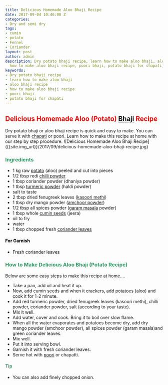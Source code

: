 ```yaml
---
title: Delicious Homemade Aloo Bhaji Recipe
date: 2017-09-04 10:46:00 Z
categories:
- Dry and semi dry
tags:
- cumin
- potato
- Fennel
- Coriander
layout: post
author: admin
description: Dry potato bhaji recipe, learn how to make aloo bhaji, aloo bhaji recipe,
  how to make aloo bhaji recipe, poori bhaji, potato bhaji for chapati, aloo bhaji.
keywords:
- Dry potato bhaji recipe
- learn how to make aloo bhaji
- aloo bhaji recipe
- how to make aloo bhaji recipe
- poori bhaji
- potato bhaji for chapati
---
```


<h2><span style="color: #ff0000;"><strong>Delicious Homemade Aloo (Potato) <a class="zem_slink" title="Bhaji" href="http://en.wikipedia.org/wiki/Bhaji" target="_blank" rel="wikipedia noopener">Bhaji</a> Recipe</strong></span></h2>
Dry potato bhaji or aloo bhaji recipe is quick and easy to make. You can serve it with <a class="zem_slink" title="Chapati" href="http://en.wikipedia.org/wiki/Chapati" target="_blank" rel="wikipedia noopener">chapati</a> or poori. Learn how to make this recipe at home with our step by step procedure.
![Delicious Homemade Aloo Bhaji Recipe]({{site.img_url}}/2017/09/delicious-homemade-aloo-bhaji-recipe.jpg)
<h3><span style="color: #339966;"><strong>Ingredients</strong></span></h3>
<ul>
 	<li>1 kg raw <a class="zem_slink" title="Potato" href="http://en.wikipedia.org/wiki/Potato" target="_blank" rel="wikipedia noopener">potato</a> (aloo) peeled and cut into pieces</li>
 	<li>1/2 tbsp redi <a class="zem_slink" title="Chili powder" href="http://en.wikipedia.org/wiki/Chili_powder" target="_blank" rel="wikipedia noopener">chilli powder</a></li>
 	<li>1 tbsp coriander powder (dhaniya powder)</li>
 	<li>1 tbsp <a class="zem_slink" title="Turmeric" href="http://en.wikipedia.org/wiki/Turmeric" target="_blank" rel="wikipedia noopener">turmeric powder</a> (haldi powder)</li>
 	<li>salt to taste</li>
 	<li>2 tbsp dried fenugreek leaves (<a class="zem_slink" title="Fenugreek" href="http://en.wikipedia.org/wiki/Fenugreek" target="_blank" rel="wikipedia noopener">kasoori methi</a>)</li>
 	<li>1 tbsp dry mango powder (<a class="zem_slink" title="Amchoor" href="http://en.wikipedia.org/wiki/Amchoor" target="_blank" rel="wikipedia noopener">amchoor powder</a>)</li>
 	<li>1/2 tbsp all spices powder (<a class="zem_slink" title="Garam masala" href="http://en.wikipedia.org/wiki/Garam_masala" target="_blank" rel="wikipedia noopener">garam masala</a> powder)</li>
 	<li>1 tbsp whole <a class="zem_slink" title="Cumin" href="http://en.wikipedia.org/wiki/Cumin" target="_blank" rel="wikipedia noopener">cumin seeds</a> (jeera)</li>
 	<li>oil to fry</li>
 	<li>water</li>
 	<li>1 tbsp chopped fresh <a class="zem_slink" title="Coriander" href="http://en.wikipedia.org/wiki/Coriander" target="_blank" rel="wikipedia noopener">coriander leaves</a></li>
</ul>
<h4><span style="color: #000000;">For Garnish</span></h4>
<ul>
 	<li>Fresh coriander leaves</li>
</ul>
<h3><span style="color: #339966;"><strong>How to Make Delicious Aloo Bhaji (Potato Recipe)</strong></span></h3>
Below are some easy steps to make this recipe at home....
<script async src="//pagead2.googlesyndication.com/pagead/js/adsbygoogle.js"></script>
<!-- post -->
<ins class="adsbygoogle" style="display: block;" data-ad-client="ca-pub-8391089480493038" data-ad-slot="4079886109" data-ad-format="auto"></ins>
<script>
(adsbygoogle = window.adsbygoogle || []).push({});
</script>
<ul>
 	<li>Take a pan, add oil and heat it up.</li>
 	<li>Now, add cumin seeds and when it crackers, add <a href="https://cookingteach.com/easy-stuffed-potato-bread-roll/">potatoes</a> (aloo) and cook it for 1-2 minute.</li>
 	<li>Add red turmeric powder, dried fenugreek leaves (kasoori methi), chilli powder, coriander powder, salt (according to your taste).</li>
 	<li>Mix it well.</li>
 	<li>Add water, cover and cook. Bring it to boil over slow flame.</li>
 	<li>When all the water evaporates and potatoes become dry, add dry mango powder (amchoor powder), all spices powder (garam masala)and green coriander leaves.</li>
 	<li>Mix well.</li>
 	<li>Put it into serving bowl.</li>
 	<li>Garnish it with fresh coriander leaves.</li>
 	<li>Serve hot with <a class="zem_slink" title="poori" href="https://en.wikipedia.org/wiki/Puri_%28food%29" target="_blank" rel="wikipedia noopener">poori</a> or chapatti.</li>
</ul>
<h4><span style="color: #339966;"><strong>Tip</strong></span></h4>
<ul>
 	<li>You can also add finely chopped onion.</li>
</ul>
